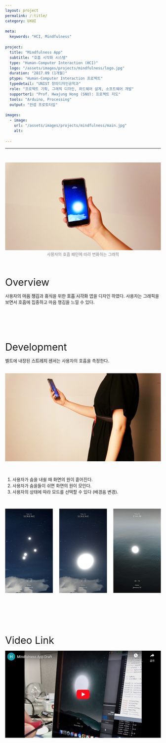 ```yaml
---
layout: project
permalink: /:title/
category: UXUI

meta:
  keywords: "HCI, Mindfulness"

project:
  title: "Mindfulness App"
  subtitle: "호흡 시각화 시스템"
  type: "Human-Computer Interaction (HCI)"
  logo: "/assets/images/projects/mindfulness/logo.jpg"
  duration: "2017.09 (1개월)"
  ptype: "Human-Computer Interaction 프로젝트"
  typedetail: "UNIST 창의디자인공학과"
  role: "프로젝트 기획, 그래픽 디자인, 하드웨어 설계, 소프트웨어 개발"
  supporter1: "Prof. Hwajung Hong (SNU): 프로젝트 지도"
  tools: "Arduino, Processing"
  output: "컨셉 프로토타입"

images:
  - image:
    url: "/assets/images/projects/mindfulness/main.jpg"
    alt:

---
```

---
<br>
<p align="center">
  <img src="/assets/images/projects/mindfulness/ui2.jpeg">
  <br>
  <font size="2em" color="gray">사용자의 호흡 패턴에 따라 변화하는 그래픽</font>
</p>
<br><br>

<font size="6em">Overview</font>
<br>

사용자의 <span style="background-color:#EBEBEB">마음 챙김</span>과 <span style="background-color:#EBEBEB">휴식</span>을 위한 <span style="background-color:#EBEBEB">호흡 시각화</span> 앱을 디자인 하였다. 사용자는 그래픽을 보면서 호흡에 집중하고 마음 챙김을 느낄 수 있다.  
<br><br><br><br><br><br>

<font size="6em">Development</font>
<br>

벨트에 내장된 <span style="background-color:#EBEBEB">스트레치 센서</span>는 사용자의 호흡을 측정한다.  
<br>

<p align="center">
  <img src="/assets/images/projects/mindfulness/ui1.jpeg">
</p>
<br>

01. 사용자가 숨을 내쉴 때 화면의 원이 흩어진다.
02. 사용자가 숨을들이 쉬면 화면의 원이 모인다.
03. 사용자의 상태에 따라 모드를 선택할 수 있다 (배경음 변경).  
<br>

<p align="center">
  <img src="/assets/images/projects/mindfulness/sd.png">
</p>
<br><br><br><br><br><br>

<font size="6em">Video Link</font>
<br>

<p align="center">
  <a href="https://youtu.be/D9cTkqxM53c">
  <img src="/assets/images/projects/mindfulness/video.png">
  </a>
</p>  
<br><br><br><br><br><br>
